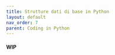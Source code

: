 ```yaml
---
title: Strutture dati di base in Python
layout: default
nav_order: 7
parent: Coding in Python
---
```


#### WIP